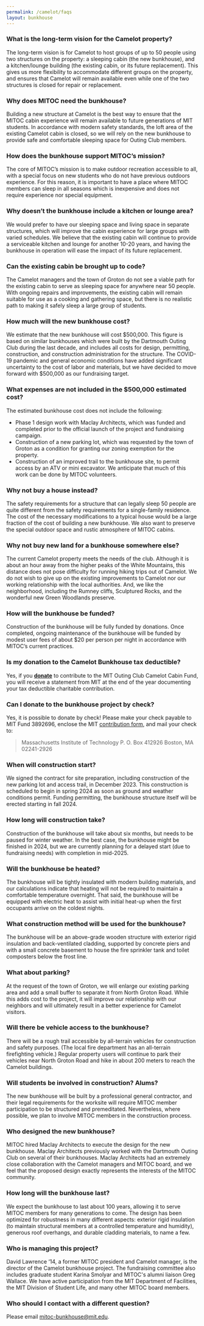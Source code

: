 ```yaml
---
permalink: /camelot/faqs
layout: bunkhouse
---
```


### What is the long-term vision for the Camelot property?

The long-term vision is for Camelot to host groups of up to 50 people using two structures on the property: a sleeping cabin (the new bunkhouse), and a kitchen/lounge building (the existing cabin, or its future replacement). This gives us more flexibility to accommodate different groups on the property, and ensures that Camelot will remain available even while one of the two structures is closed for repair or replacement.

### Why does MITOC need the bunkhouse?

Building a new structure at Camelot is the best way to ensure that the MITOC cabin experience will remain available to future generations of MIT students. In accordance with modern safety standards, the loft area of the existing Camelot cabin is closed, so we will rely on the new bunkhouse to provide safe and comfortable sleeping space for Outing Club members.

### How does the bunkhouse support MITOC’s mission?

The core of MITOC’s mission is to make outdoor recreation accessible to all, with a special focus on new students who do not have previous outdoors experience. For this reason, it is important to have a place where MITOC members can sleep in all seasons which is inexpensive and does not require experience nor special equipment.

### Why doesn’t the bunkhouse include a kitchen or lounge area?

We would prefer to have our sleeping space and living space in separate structures, which will improve the cabin experience for large groups with varied schedules. We believe that the existing cabin will continue to provide a serviceable kitchen and lounge for another 10-20 years, and having the bunkhouse in operation will ease the impact of its future replacement.

### Can the existing cabin be brought up to code?

The Camelot managers and the town of Groton do not see a viable path for the existing cabin to serve as sleeping space for anywhere near 50 people.  With ongoing repairs and improvements, the existing cabin will remain suitable for use as a cooking and gathering space, but there is no realistic path to making it safely sleep a large group of students.

### How much will the new bunkhouse cost?

We estimate that the new bunkhouse will cost $500,000. This figure is based on similar bunkhouses which were built by the Dartmouth Outing Club during the last decade, and includes all costs for design, permitting, construction, and construction administration for the structure. The COVID-19 pandemic and general economic conditions have added significant uncertainty to the cost of labor and materials, but we have decided to move forward with $500,000 as our fundraising target.

### What expenses are not included in the $500,000 estimated cost?

The estimated bunkhouse cost does not include the following:
* Phase 1 design work with Maclay Architects, which was funded and completed prior to the official launch of the project and fundraising campaign.
* Construction of a new parking lot, which was requested by the town of Groton as a condition for granting our zoning exemption for the property.
* Construction of an improved trail to the bunkhouse site, to permit access by an ATV or mini excavator. We anticipate that much of this work can be done by MITOC volunteers.

### Why not buy a house instead?

The safety requirements for a structure that can legally sleep 50 people are quite different from the safety requirements for a single-family residence. The cost of the necessary modifications to a typical house would be a large fraction of the cost of building a new bunkhouse. We also want to preserve the special outdoor space and rustic atmosphere of MITOC cabins.

### Why not buy new land for a bunkhouse somewhere else?

The current Camelot property meets the needs of the club. Although it is about an hour away from the higher peaks of the White Mountains, this distance does not pose difficulty for running hiking trips out of Camelot. We do not wish to give up on the existing improvements to Camelot nor our working relationship with the local authorities. And, we like the neighborhood, including the Rumney cliffs, Sculptured Rocks, and the wonderful new Green Woodlands preserve.

### How will the bunkhouse be funded?

Construction of the bunkhouse will be fully funded by donations. Once completed, ongoing maintenance of the bunkhouse will be funded by modest user fees of about $20 per person per night in accordance with MITOC’s current practices.

### Is my donation to the Camelot Bunkhouse tax deductible?

Yes, if you **[donate]({{site.data.bunkhouse_settings.donate_link}})** to contribute to the MIT Outing Club Camelot Cabin Fund, you will receive a statement from MIT at the end of the year documenting your tax deductible charitable contribution.

### Can I donate to the bunkhouse project by check? 

Yes, it is possible to donate by check!  Please make your check payable to MIT Fund 3892696, enclose the MIT [contribution form](https://giving.mit.edu/check), and mail your check to:
>Massachusetts Institute of Technology
>P. O. Box 412926
>Boston, MA 02241-2926

### When will construction start?

We signed the contract for site preparation, including construction of the new parking lot and access trail, in December 2023. This construction is scheduled to begin in spring 2024 as soon as ground and weather conditions permit.  Funding permitting, the bunkhouse structure itself will be erected starting in fall 2024.

### How long will construction take?

Construction of the bunkhouse will take about six months, but needs to be paused for winter weather.  In the best case, the bunkhouse might be finished in 2024, but we are currently planning for a delayed start (due to fundraising needs) with completion in mid-2025.

### Will the bunkhouse be heated?
  
The bunkhouse will be tightly insulated with modern building materials, and our calculations indicate that heating will not be required to maintain a comfortable temperature overnight. That said, the bunkhouse will be equipped with electric heat to assist with initial heat-up when the first occupants arrive on the coldest nights.

### What construction method will be used for the bunkhouse?

The bunkhouse will be an above-grade wooden structure with exterior rigid insulation and back-ventilated cladding, supported by concrete piers and with a small concrete basement to house the fire sprinkler tank and toilet composters below the frost line.

### What about parking?

At the request of the town of Groton, we will enlarge our existing parking area and add a small buffer to separate it from North Groton Road. While this adds cost to the project, it will improve our relationship with our neighbors and will ultimately result in a better experience for Camelot visitors.

### Will there be vehicle access to the bunkhouse?

There will be a rough trail accessible by all-terrain vehicles for construction and safety purposes. (The local fire department has an all-terrain firefighting vehicle.) Regular property users will continue to park their vehicles near North Groton Road and hike in about 200 meters to reach the Camelot buildings.

### Will students be involved in construction? Alums?

The new bunkhouse will be built by a professional general contractor, and their legal requirements for the worksite will require MITOC member participation to be structured and premeditated. Nevertheless, where possible, we plan to involve MITOC members in the construction process.

### Who designed the new bunkhouse?

MITOC hired Maclay Architects to execute the design for the new bunkhouse. Maclay Architects previously worked with the Dartmouth Outing Club on several of their bunkhouses. Maclay Architects had an extremely close collaboration with the Camelot managers and MITOC board, and we feel that the proposed design exactly represents the interests of the MITOC community.

### How long will the bunkhouse last?

We expect the bunkhouse to last about 100 years, allowing it to serve MITOC members for many generations to come. The design has been optimized for robustness in many different aspects: exterior rigid insulation (to maintain structural members at a controlled temperature and humidity), generous roof overhangs, and durable cladding materials, to name a few.

### Who is managing this project?

David Lawrence ‘14, a former MITOC president and Camelot manager, is the director of the Camelot bunkhouse project. The fundraising committee also includes graduate student Karina Smolyar and MITOC's alumni liaison Greg Wallace. We have active participation from the MIT Department of Facilities, the MIT Division of Student Life, and many other MITOC board members.

### Who should I contact with a different question?

Please email mitoc-bunkhouse@mit.edu.
